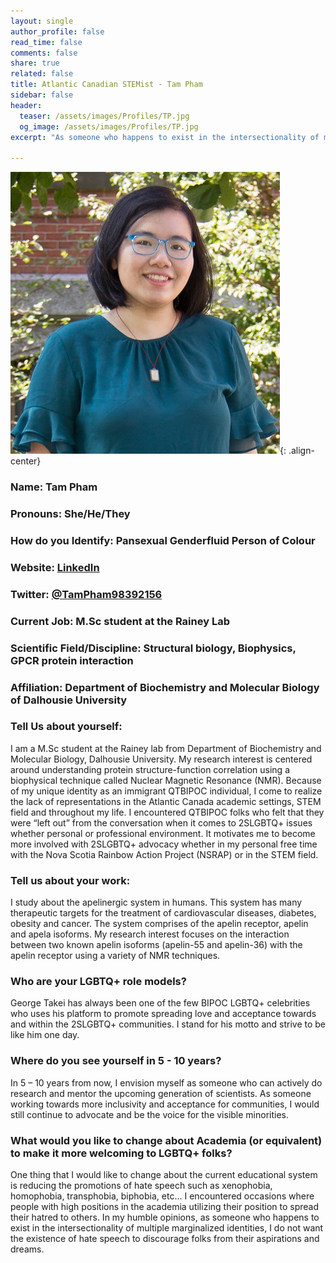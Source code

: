 ```yaml
---
layout: single
author_profile: false
read_time: false
comments: false
share: true
related: false
title: Atlantic Canadian STEMist - Tam Pham
sidebar: false
header:
  teaser: /assets/images/Profiles/TP.jpg
  og_image: /assets/images/Profiles/TP.jpg
excerpt: "As someone who happens to exist in the intersectionality of multiple marginalized identities, I do not want the existence of hate speech to discourage folks from their aspirations and dreams."

---
```

      
![image-center](/assets/images/Profiles/TP.jpg){: .align-center}

### Name: Tam Pham
### Pronouns: She/He/They
### How do you Identify: Pansexual Genderfluid Person of Colour
### Website: [LinkedIn](linkedin.com/in/tampham2)
### Twitter: [@TamPham98392156](https://twitter.com/TamPham98392156)
### Current Job: M.Sc student at the Rainey Lab
### Scientific Field/Discipline: Structural biology, Biophysics, GPCR protein interaction
### Affiliation: Department of Biochemistry and Molecular Biology of Dalhousie University 
### Tell Us about yourself:
I am a M.Sc student at the Rainey lab from Department of Biochemistry and Molecular Biology, Dalhousie University. My research interest is centered around understanding protein structure-function correlation using a biophysical technique called Nuclear Magnetic Resonance (NMR). Because of my unique identity as an immigrant QTBIPOC individual, I come to realize the lack of representations in the Atlantic Canada academic settings, STEM field and throughout my life. I encountered QTBIPOC folks who felt that they were “left out” from the conversation when it comes to 2SLGBTQ+ issues whether personal or professional environment. It motivates me to become more involved with 2SLGBTQ+ advocacy whether in my personal free time with the Nova Scotia Rainbow Action Project (NSRAP) or in the STEM field. 

### Tell us about your work:
I study about the apelinergic system in humans. This system has many therapeutic targets for the treatment of cardiovascular diseases, diabetes, obesity and cancer. The system comprises of the apelin receptor, apelin and apela isoforms. My research interest focuses on the interaction between two known apelin isoforms (apelin-55 and apelin-36) with the apelin receptor using a variety of NMR techniques.

### Who are your LGBTQ+ role models?
George Takei has always been one of the few BIPOC LGBTQ+ celebrities who uses his platform to promote spreading love and acceptance towards and within the 2SLGBTQ+ communities. I stand for his motto and strive to be like him one day.

### Where do you see yourself in 5 - 10 years?
In 5 – 10 years from now, I envision myself as someone who can actively do research and mentor the upcoming generation of scientists. As someone working towards more inclusivity and acceptance for communities, I would still continue to advocate and be the voice for the visible minorities. 

### What would you like to change about Academia (or equivalent) to make it more welcoming to LGBTQ+ folks?
One thing that I would like to change about the current educational system is reducing the promotions of hate speech such as xenophobia, homophobia, transphobia, biphobia, etc... I encountered occasions where people with high positions in the academia utilizing their position to spread their hatred to others. In my humble opinions, as someone who happens to exist in the intersectionality of multiple marginalized identities, I do not want the existence of hate speech to discourage folks from their aspirations and dreams.  
